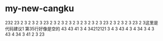 # my-new-cangku
232
23
2
3
2
3
2
3
23
2
3
2
3
2
3
2
3
2
3
2
3
2
3
23
2
3
2
3
2
3
23
2
3这里是代码建议1
第35行好像是空的
43
43
41
3
4
34212121
3
4
3
43
4
3
4
34
3
4
3
43
4
34
3
41
2
3
23
